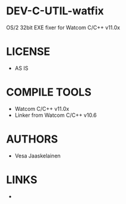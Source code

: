 DEV-C-UTIL-watfix
=================

OS/2 32bit EXE fixer for Watcom C/C++ v11.0x

LICENSE
===============
* AS IS

COMPILE TOOLS
===============
* Watcom C/C++ v11.0x
* Linker from Watcom C/C++ v10.6
 
AUTHORS
===============
* Vesa Jaaskelainen

LINKS
===============
* 

